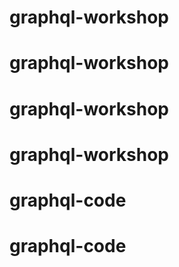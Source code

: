# graphql-workshop
# graphql-workshop
# graphql-workshop
# graphql-workshop
# graphql-code
# graphql-code

